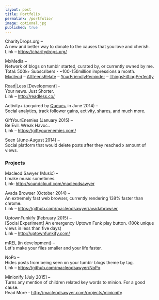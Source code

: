 ```yaml
---
layout: post
title: Portfolio
permalink: /portfolio/
image: optional.jpg
published: true
---
```



CharityDrops.org &#8211;<br>
A new and better way to donate to the causes that you love and cherish.<br>
Link &#8211; <https://charitydrops.org/>

MxMedia &#8211;<br>
Network of blogs on tumblr started, curated by, or currently owned by me.<br> Total: 500k+ Subscribers - ~100-150million impressions a month.<br>
[Mxcleod](http://mxcleod.com/) &#8211; 
[AllTeensRelate](http://alllteensrelate.tumblr.com/) &#8211; 
[YourFriendlyReminder](http://yourfriendlyreminder.tumblr.com/) &#8211; [ThingsFittingPerfectly](http://ThingsFittingPerfectly.tumblr.com/)<br>

Read|Less [Development] &#8211;<br>
Your news. Just Shorter.<br>
Link &#8211; <http://readless.co/>

Activity+ (acquired by <a href="http://qplus.io">Queue+</a> in June 2014) &#8211;<br>
Social analytics, track follower gains, activity, shares, and much more.

GiftYourEnemies (January 2015) &#8211;<br>
Be Evil. Wreak Havoc..<br>
Link &#8211; <https://giftyourenemies.com/>

Seen (June-August 2014) &#8211;<br>
Social platform that would delete posts after they reached x amount of views.


### Projects

Macleod Sawyer (Music) &#8211;<br>
I make music sometimes.<br>
Link: <http://soundcloud.com/macleodsawyer>

Avada Browser (October 2014) &#8211;<br>
An extremely fast web browser, currently rendering 138% faster than chrome.<br>
Link &#8211; <https://github.com/macleodsawyer/avadabrowser>

UptownFunkify (February 2015) &#8211;<br>
[Social Experiment] An emergency Uptown Funk play button. (100k unique views in less than five days)<br>
Link &#8211; <http://uptownfunkify.com/><br>

mREL (in development) &#8211;<br>
Let's make your files smaller and your life faster.<br>

NoPo &#8211;<br>
Hides posts from being seen on your tumblr blogs theme by tag.<br>
Link &#8211; <https://github.com/macleodsawyer/NoPo>

Minionify [July 2015] &#8211;<br>
Turns any mention of children related key words to minion. For a good cause.<br>
Read More - <http://macleodsawyer.com/projects/minionify><br>
